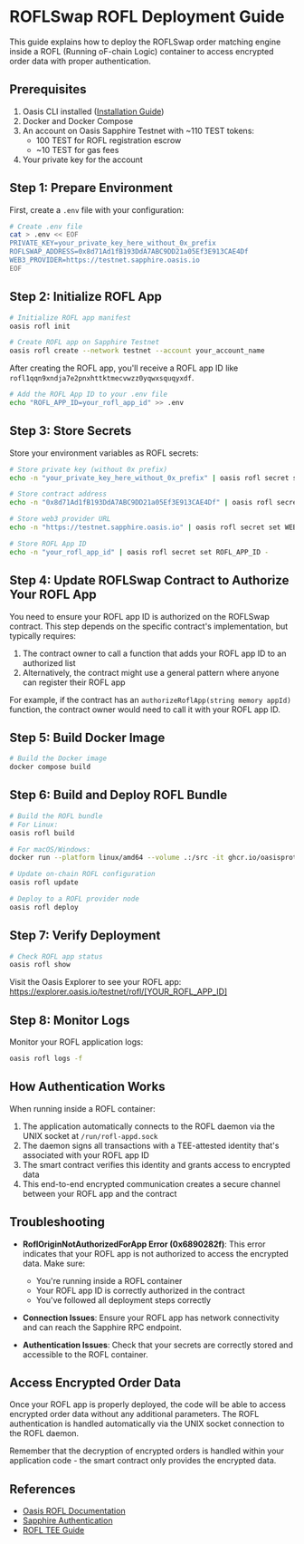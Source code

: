 # ROFLSwap ROFL Deployment Guide

This guide explains how to deploy the ROFLSwap order matching engine inside a ROFL (Running oF-chain Logic) container to access encrypted order data with proper authentication.

## Prerequisites

1. Oasis CLI installed ([Installation Guide](https://docs.oasis.io/build/rofl/prerequisites/))
2. Docker and Docker Compose
3. An account on Oasis Sapphire Testnet with ~110 TEST tokens:
   - 100 TEST for ROFL registration escrow
   - ~10 TEST for gas fees
4. Your private key for the account

## Step 1: Prepare Environment

First, create a `.env` file with your configuration:

```bash
# Create .env file
cat > .env << EOF
PRIVATE_KEY=your_private_key_here_without_0x_prefix
ROFLSWAP_ADDRESS=0x8d71Ad1fB193DdA7ABC9DD21a05Ef3E913CAE4Df
WEB3_PROVIDER=https://testnet.sapphire.oasis.io
EOF
```

## Step 2: Initialize ROFL App

```bash
# Initialize ROFL app manifest
oasis rofl init

# Create ROFL app on Sapphire Testnet
oasis rofl create --network testnet --account your_account_name
```

After creating the ROFL app, you'll receive a ROFL app ID like `rofl1qqn9xndja7e2pnxhttktmecvwzz0yqwxsquqyxdf`. 

```bash
# Add the ROFL App ID to your .env file
echo "ROFL_APP_ID=your_rofl_app_id" >> .env
```

## Step 3: Store Secrets

Store your environment variables as ROFL secrets:

```bash
# Store private key (without 0x prefix)
echo -n "your_private_key_here_without_0x_prefix" | oasis rofl secret set PRIVATE_KEY -

# Store contract address
echo -n "0x8d71Ad1fB193DdA7ABC9DD21a05Ef3E913CAE4Df" | oasis rofl secret set ROFLSWAP_ADDRESS -

# Store web3 provider URL
echo -n "https://testnet.sapphire.oasis.io" | oasis rofl secret set WEB3_PROVIDER -

# Store ROFL App ID
echo -n "your_rofl_app_id" | oasis rofl secret set ROFL_APP_ID -
```

## Step 4: Update ROFLSwap Contract to Authorize Your ROFL App

You need to ensure your ROFL app ID is authorized on the ROFLSwap contract. This step depends on the specific contract's implementation, but typically requires:

1. The contract owner to call a function that adds your ROFL app ID to an authorized list
2. Alternatively, the contract might use a general pattern where anyone can register their ROFL app 

For example, if the contract has an `authorizeRoflApp(string memory appId)` function, the contract owner would need to call it with your ROFL app ID.

## Step 5: Build Docker Image

```bash
# Build the Docker image
docker compose build
```

## Step 6: Build and Deploy ROFL Bundle

```bash
# Build the ROFL bundle
# For Linux:
oasis rofl build

# For macOS/Windows:
docker run --platform linux/amd64 --volume .:/src -it ghcr.io/oasisprotocol/rofl-dev:main oasis rofl build

# Update on-chain ROFL configuration
oasis rofl update

# Deploy to a ROFL provider node
oasis rofl deploy
```

## Step 7: Verify Deployment

```bash
# Check ROFL app status
oasis rofl show
```

Visit the Oasis Explorer to see your ROFL app: https://explorer.oasis.io/testnet/rofl/[YOUR_ROFL_APP_ID]

## Step 8: Monitor Logs

Monitor your ROFL application logs:

```bash
oasis rofl logs -f
```

## How Authentication Works

When running inside a ROFL container:

1. The application automatically connects to the ROFL daemon via the UNIX socket at `/run/rofl-appd.sock`
2. The daemon signs all transactions with a TEE-attested identity that's associated with your ROFL app ID
3. The smart contract verifies this identity and grants access to encrypted data
4. This end-to-end encrypted communication creates a secure channel between your ROFL app and the contract

## Troubleshooting

- **RoflOriginNotAuthorizedForApp Error (0x6890282f)**: This error indicates that your ROFL app is not authorized to access the encrypted data. Make sure:
  - You're running inside a ROFL container
  - Your ROFL app ID is correctly authorized in the contract
  - You've followed all deployment steps correctly

- **Connection Issues**: Ensure your ROFL app has network connectivity and can reach the Sapphire RPC endpoint.

- **Authentication Issues**: Check that your secrets are correctly stored and accessible to the ROFL container.

## Access Encrypted Order Data

Once your ROFL app is properly deployed, the code will be able to access encrypted order data without any additional parameters. The ROFL authentication is handled automatically via the UNIX socket connection to the ROFL daemon.

Remember that the decryption of encrypted orders is handled within your application code - the smart contract only provides the encrypted data.

## References

- [Oasis ROFL Documentation](https://docs.oasis.io/build/rofl/)
- [Sapphire Authentication](https://docs.oasis.io/build/sapphire/develop/authentication/)
- [ROFL TEE Guide](https://docs.oasis.io/build/rofl/features/) 